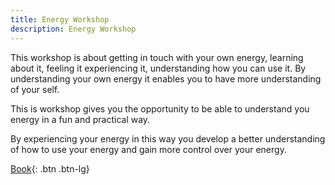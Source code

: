 ```yaml
---
title: Energy Workshop
description: Energy Workshop
---
```


This workshop is about getting in touch with your own energy, learning about it, feeling it experiencing it, 
understanding how you can use it. By understanding your own energy it enables you to have more understanding of your self.
<!--more-->

This is workshop gives you the opportunity to be able to understand you energy in a fun and
practical way.

By experiencing your energy in this way you develop a better understanding of how to use your
energy and gain more control over your energy.

[Book](/posts/workshops-info/){: .btn .btn-lg}
